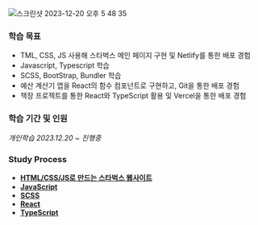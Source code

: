 ![스크린샷 2023-12-20 오후 5 48 35](https://github.com/Heo-y-y/development-blog/assets/112863029/b3d43ee9-a307-4b4c-9e5c-8981f0d4ce1f)

### 학습 목표

- TML, CSS, JS 사용해 스타벅스 메인 페이지 구현 및 Netlify를 통한 배포 경험
- Javascript, Typescript 학습
- SCSS, BootStrap, Bundler 학습
- 예산 계산기 앱을 React의 함수 컴포넌트로 구현하고, Git을 통한 배포 경험
- 책장 프로젝트를 통한 React와 TypeScript 활용 및 Vercel을 통한 배포 경험

### 학습 기간 및 인원

*개인학습 2023.12.20 ~ 진행중*

### Study Process
- **[HTML/CSS/JS로 만드는 스타벅스 웹사이트](스타벅스/README.md)**
- **[JavaScript](JavaScript/README.md)**
- **[SCSS](scss/scss.md)**
- **[React](React/README.md)**
- **[TypeScript](typescript/README.md)**
